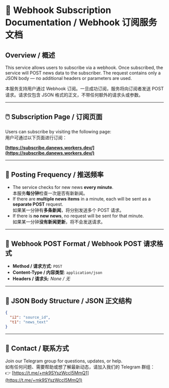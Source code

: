 # 📘 Webhook Subscription Documentation / Webhook 订阅服务文档

## Overview / 概述

This service allows users to subscribe via a webhook. Once subscribed, the service will POST news data to the subscriber. The request contains only a JSON body — no additional headers or parameters are used.

本服务支持用户通过 Webhook 订阅。一旦成功订阅，服务将向订阅者发送 POST 请求。请求仅包含 JSON 格式的正文，不带任何额外的请求头或参数。

---

## 🖱️ Subscription Page / 订阅页面

Users can subscribe by visiting the following page:  
用户可通过以下页面进行订阅：

**[https://subscribe.danews.workers.dev/](https://subscribe.danews.workers.dev/)**

---

## 🔁 Posting Frequency / 推送频率

- The service checks for new news **every minute**.  
  本服务**每分钟**检查一次是否有新新闻。
- If there are **multiple news items** in a minute, each will be sent as a **separate POST** request.  
  如果某一分钟有**多条新闻**，将分别发送多个 POST 请求。
- If there is **no new news**, no request will be sent for that minute.  
  如果某一分钟**没有新闻更新**，将不会发送请求。

---

## 🔗 Webhook POST Format / Webhook POST 请求格式

- **Method / 请求方式**: `POST`  
- **Content-Type / 内容类型**: `application/json`  
- **Headers / 请求头**: _None / 无_

---

## 📝 JSON Body Structure / JSON 正文结构

```json
{
  "i2": "source_id",
  "t1": "news_text"
}

```

---

## 💬 Contact / 联系方式

Join our Telegram group for questions, updates, or help.  
如有任何问题、需要帮助或想了解最新动态，请加入我们的 Telegram 群组：  
👉 [https://t.me/+mk9SYszWccI5MmQ1](https://t.me/+mk9SYszWccI5MmQ1)

